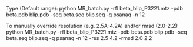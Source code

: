 Type (Default range): python MR_batch.py -rfl beta_blip_P3221.mtz -pdb beta.pdb blip.pdb -seq beta.seq blip.seq -q psanaq -n 12

To manually override resolution (e.g. 2.5A-4.2A) and/or rmsd (2.0-2.2): python MR_batch.py -rfl beta_blip_P3221.mtz -pdb beta.pdb blip.pdb -seq beta.seq blip.seq -q psanaq -n 12 -res 2.5 4.2 -rmsd 2.0 2.2
